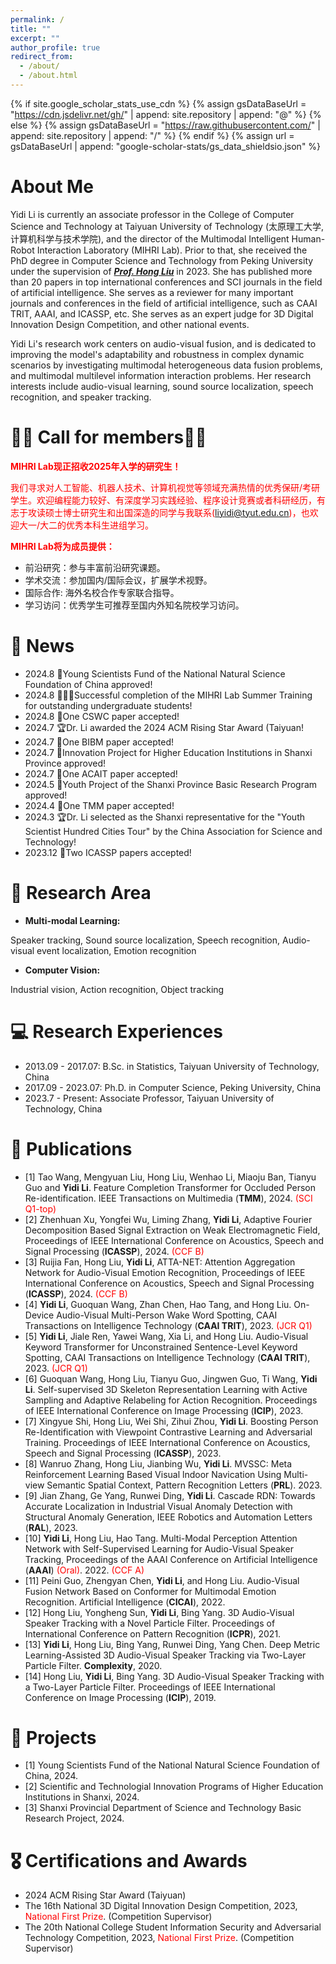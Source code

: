 ```yaml
---
permalink: /
title: ""
excerpt: ""
author_profile: true
redirect_from: 
  - /about/
  - /about.html
---
```


{% if site.google_scholar_stats_use_cdn %}
{% assign gsDataBaseUrl = "https://cdn.jsdelivr.net/gh/" | append: site.repository | append: "@" %}
{% else %}
{% assign gsDataBaseUrl = "https://raw.githubusercontent.com/" | append: site.repository | append: "/" %}
{% endif %}
{% assign url = gsDataBaseUrl | append: "google-scholar-stats/gs_data_shieldsio.json" %}

<span class='anchor' id='about-me'></span>

# **About Me**

Yidi Li is currently an associate professor in the College of Computer Science and Technology at Taiyuan University of Technology (太原理工大学, 计算机科学与技术学院), and the director of the Multimodal Intelligent Human-Robot Interaction Laboratory (MIHRI Lab). Prior to that, she received the PhD degree in Computer Science and Technology from Peking University under the supervision of ***[Prof. Hong Liu](https://robotics.pkusz.edu.cn)*** in 2023. She has published more than 20 papers in top international conferences and SCI journals in the field of artificial intelligence. She serves as a reviewer for many important journals and conferences in the field of artificial intelligence, such as CAAI TRIT, AAAI, and ICASSP, etc. She serves as an expert judge for 3D Digital Innovation Design Competition, and other national events.

Yidi Li's research work centers on audio-visual fusion, and is dedicated to improving the model's adaptability and robustness in complex dynamic scenarios by investigating multimodal heterogeneous data fusion problems, and multimodal multilevel information interaction problems. Her research interests include audio-visual learning, sound source localization, speech recognition, and speaker tracking.

# 📣📣 Call for members📣📣
<span style="color:red;"><strong>MIHRI Lab现正招收2025年入学的研究生！</strong></span>

<font color=red>我们寻求对人工智能、机器人技术、计算机视觉等领域充满热情的优秀保研/考研学生。欢迎编程能力较好、有深度学习实践经验、程序设计竞赛或者科研经历，有志于攻读硕士博士研究生和出国深造的同学与我联系(liyidi@tyut.edu.cn)，也欢迎大一/大二的优秀本科生进组学习。</font><br>

<span style="color:red;"><strong>MIHRI Lab将为成员提供：</strong></span>
- 前沿研究：参与丰富前沿研究课题。
- 学术交流：参加国内/国际会议，扩展学术视野。
- 国际合作: 海外名校合作专家联合指导。
- 学习访问：优秀学生可推荐至国内外知名院校学习访问。
  
# 🥳 News
- 2024.8 🌟Young Scientists Fund of the National Natural Science Foundation of China approved!
- 2024.8 🧑‍🤝‍🧑Successful completion of the MIHRI Lab Summer Training for outstanding undergraduate students!
- 2024.8 📄One CSWC paper accepted!
- 2024.7 🏆Dr. Li awarded the 2024 ACM Rising Star Award (Taiyuan!
- 2024.7 📄One BIBM paper accepted!
- 2024.7 🌟Innovation Project for Higher Education Institutions in Shanxi Province approved!
- 2024.7 📄One ACAIT paper accepted!
- 2024.5 🌟Youth Project of the Shanxi Province Basic Research Program approved!
- 2024.4 📄One TMM paper accepted!
- 2024.3 🏆Dr. Li selected as the Shanxi representative for the "Youth Scientist Hundred Cities Tour" by the China Association for Science and Technology!
- 2023.12 📄Two ICASSP papers accepted!
<!-- 2024.8 国家自然科学基金青年项目获批！
2024.8 MIHRI Lab优秀本科生暑期集训圆满结束！
2024.8 一篇CSWC论文被接收！
2024.7 Dr.Li荣获2024ACM新星奖（太原分会）
2024.7 一篇BIBM论文被接收！
2024.7 山西省高等学校科技创新项目获批！
2024.7 一篇ACAIT论文被接收！
2024.5 山西省基础研究计划青年项目获批！
2024.4 一篇TMM论文被接收！
2024.3 Dr.Li被选为中国科协“青年科学家百城行”山西代表！
2023.12 两篇ICASSP论文被接收-->

# 📜 Research Area
- **Multi-modal Learning:** 

Speaker tracking, Sound source localization, Speech recognition, Audio-visual event localization, Emotion recognition

- **Computer Vision:**

Industrial vision, Action recognition, Object tracking


# 💻 Research Experiences
- 2013.09 - 2017.07: B.Sc. in Statistics, Taiyuan University of Technology, China
- 2017.09 - 2023.07: Ph.D. in Computer Science, Peking University, China
- 2023.7 - Present: Associate Professor, Taiyuan University of Technology, China


# 📝 Publications 

- [1] Tao Wang, Mengyuan Liu, Hong Liu, Wenhao Li, Miaoju Ban, Tianyu Guo and **Yidi Li**. Feature Completion Transformer for Occluded Person Re-identification. IEEE Transactions on Multimedia (**TMM**), 2024. <font color=red>(SCI Q1-top)</font>
- [2] Zhenhuan Xu, Yongfei Wu, Liming Zhang, **Yidi Li**, Adaptive Fourier Decomposition Based Signal Extraction on Weak Electromagnetic Field, Proceedings of IEEE International Conference on Acoustics, Speech and Signal Processing (**ICASSP**), 2024. <font color=red>(CCF B)</font>
- [3] Ruijia Fan, Hong Liu, **Yidi Li**, ATTA-NET: Attention Aggregation Network for Audio-Visual Emotion Recognition, Proceedings of IEEE International Conference on Acoustics, Speech and Signal Processing (**ICASSP**), 2024. <font color=red>(CCF B)</font>
- [4] **Yidi Li**, Guoquan Wang, Zhan Chen, Hao Tang, and Hong Liu. On-Device Audio-Visual Multi-Person Wake Word Spotting, CAAI Transactions on Intelligence Technology (**CAAI TRIT**), 2023. <font color=red>(JCR Q1)</font>
- [5] **Yidi Li**, Jiale Ren, Yawei Wang, Xia Li, and Hong Liu. Audio-Visual Keyword Transformer for Unconstrained Sentence-Level Keyword Spotting, CAAI Transactions on Intelligence Technology (**CAAI TRIT**), 2023. <font color=red>(JCR Q1)</font>
- [6] Guoquan Wang, Hong Liu, Tianyu Guo, Jingwen Guo, Ti Wang, **Yidi Li**. Self-supervised 3D Skeleton Representation Learning with Active Sampling and Adaptive Relabeling for Action Recognition. Proceedings of IEEE International Conference on Image Processing (**ICIP**), 2023. 
- [7] Xingyue Shi, Hong Liu, Wei Shi, Zihui Zhou, **Yidi Li**. Boosting Person Re-Identification with Viewpoint Contrastive Learning and Adversarial Training. Proceedings of IEEE International Conference on Acoustics, Speech and Signal Processing (**ICASSP**), 2023. 
- [8] Wanruo Zhang, Hong Liu, Jianbing Wu, **Yidi Li**. MVSSC: Meta Reinforcement Learning Based Visual lndoor Navication Using Multi-view Semantic Spatial Context, Pattern Recognition Letters (**PRL**). 2023. 
- [9] Jian Zhang, Ge Yang, Runwei Ding, **Yidi Li**. Cascade RDN: Towards Accurate Localization in Industrial Visual Anomaly Detection with Structural Anomaly Generation, IEEE Robotics and Automation Letters (**RAL**), 2023.
- [10] **Yidi Li**, Hong Liu, Hao Tang. Multi-Modal Perception Attention Network with Self-Supervised Learning for Audio-Visual Speaker Tracking, Proceedings of the AAAI Conference on Artificial Intelligence (**AAAI**) <font color=red>(Oral)</font>. 2022. <font color=red>(CCF A)</font>
- [11] Peini Guo, Zhengyan Chen, **Yidi Li**, and Hong Liu. Audio-Visual Fusion Network Based on Conformer for Multimodal Emotion Recognition. Artificial Intelligence (**CICAI**), 2022.
- [12] Hong Liu, Yongheng Sun, **Yidi Li**, Bing Yang. 3D Audio-Visual Speaker Tracking with a Novel Particle Filter. Proceedings of International Conference on Pattern Recognition (**ICPR**), 2021.
- [13] **Yidi Li**, Hong Liu, Bing Yang, Runwei Ding, Yang Chen. Deep Metric Learning-Assisted 3D Audio-Visual Speaker Tracking via Two-Layer Particle Filter. **Complexity**, 2020.
- [14] Hong Liu, **Yidi Li**, Bing Yang. 3D Audio-Visual Speaker Tracking with a Two-Layer Particle Filter. Proceedings of IEEE International Conference on Image Processing (**ICIP**), 2019. 

# 🌟 Projects
- [1] Young Scientists Fund of the National Natural Science Foundation of China, 2024.
- [2] Scientific and Technologial Innovation Programs of Higher Education Institutions in Shanxi, 2024.
- [3] Shanxi Provincial Department of Science and Technology Basic Research Project, 2024.

# 🎖 Certifications and Awards
- 2024 ACM Rising Star Award (Taiyuan)
- The 16th National 3D Digital Innovation Design Competition, 2023, <font color=red>National First Prize</font>. (Competition Supervisor)
- The 20th National College Student Information Security and Adversarial Technology Competition, 2023, <font color=red>National First Prize</font>. (Competition Supervisor)

<!-- Google Analytics -->
<script async src="https://catherine-qian.github.io/"></script>
<script>
  window.dataLayer = window.dataLayer || [];
  function gtag(){dataLayer.push(arguments);}
  gtag('js', new Date());

  gtag('config', 'GA_MEASUREMENT_ID');
</script>
<!-- End Google Analytics -->



